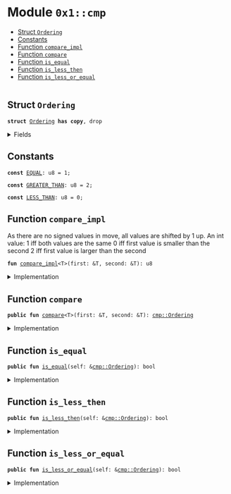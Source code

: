 
<a id="0x1_cmp"></a>

# Module `0x1::cmp`



-  [Struct `Ordering`](#0x1_cmp_Ordering)
-  [Constants](#@Constants_0)
-  [Function `compare_impl`](#0x1_cmp_compare_impl)
-  [Function `compare`](#0x1_cmp_compare)
-  [Function `is_equal`](#0x1_cmp_is_equal)
-  [Function `is_less_then`](#0x1_cmp_is_less_then)
-  [Function `is_less_or_equal`](#0x1_cmp_is_less_or_equal)


<pre><code></code></pre>



<a id="0x1_cmp_Ordering"></a>

## Struct `Ordering`



<pre><code><b>struct</b> <a href="cmp.md#0x1_cmp_Ordering">Ordering</a> <b>has</b> <b>copy</b>, drop
</code></pre>



<details>
<summary>Fields</summary>


<dl>
<dt>
<code>value: u8</code>
</dt>
<dd>

</dd>
</dl>


</details>

<a id="@Constants_0"></a>

## Constants


<a id="0x1_cmp_EQUAL"></a>



<pre><code><b>const</b> <a href="cmp.md#0x1_cmp_EQUAL">EQUAL</a>: u8 = 1;
</code></pre>



<a id="0x1_cmp_GREATER_THAN"></a>



<pre><code><b>const</b> <a href="cmp.md#0x1_cmp_GREATER_THAN">GREATER_THAN</a>: u8 = 2;
</code></pre>



<a id="0x1_cmp_LESS_THAN"></a>



<pre><code><b>const</b> <a href="cmp.md#0x1_cmp_LESS_THAN">LESS_THAN</a>: u8 = 0;
</code></pre>



<a id="0x1_cmp_compare_impl"></a>

## Function `compare_impl`

As there are no signed values in move, all values are shifted by 1 up.
An int value:
1   iff both values are the same
0   iff first value is smaller than the second
2   iff first value is larger than the second


<pre><code><b>fun</b> <a href="cmp.md#0x1_cmp_compare_impl">compare_impl</a>&lt;T&gt;(first: &T, second: &T): u8
</code></pre>



<details>
<summary>Implementation</summary>


<pre><code><b>native</b> <b>fun</b> <a href="cmp.md#0x1_cmp_compare_impl">compare_impl</a>&lt;T&gt;(first: &T, second: &T): u8;
</code></pre>



</details>

<a id="0x1_cmp_compare"></a>

## Function `compare`



<pre><code><b>public</b> <b>fun</b> <a href="cmp.md#0x1_cmp_compare">compare</a>&lt;T&gt;(first: &T, second: &T): <a href="cmp.md#0x1_cmp_Ordering">cmp::Ordering</a>
</code></pre>



<details>
<summary>Implementation</summary>


<pre><code><b>public</b> <b>fun</b> <a href="cmp.md#0x1_cmp_compare">compare</a>&lt;T&gt;(first: &T, second: &T): <a href="cmp.md#0x1_cmp_Ordering">Ordering</a> {
    <a href="cmp.md#0x1_cmp_Ordering">Ordering</a> {
        value: <a href="cmp.md#0x1_cmp_compare_impl">compare_impl</a>(first, second),
    }
}
</code></pre>



</details>

<a id="0x1_cmp_is_equal"></a>

## Function `is_equal`



<pre><code><b>public</b> <b>fun</b> <a href="cmp.md#0x1_cmp_is_equal">is_equal</a>(self: &<a href="cmp.md#0x1_cmp_Ordering">cmp::Ordering</a>): bool
</code></pre>



<details>
<summary>Implementation</summary>


<pre><code><b>public</b> <b>fun</b> <a href="cmp.md#0x1_cmp_is_equal">is_equal</a>(self: &<a href="cmp.md#0x1_cmp_Ordering">Ordering</a>): bool {
    self.value == <a href="cmp.md#0x1_cmp_EQUAL">EQUAL</a>
}
</code></pre>



</details>

<a id="0x1_cmp_is_less_then"></a>

## Function `is_less_then`



<pre><code><b>public</b> <b>fun</b> <a href="cmp.md#0x1_cmp_is_less_then">is_less_then</a>(self: &<a href="cmp.md#0x1_cmp_Ordering">cmp::Ordering</a>): bool
</code></pre>



<details>
<summary>Implementation</summary>


<pre><code><b>public</b> <b>fun</b> <a href="cmp.md#0x1_cmp_is_less_then">is_less_then</a>(self: &<a href="cmp.md#0x1_cmp_Ordering">Ordering</a>): bool {
    self.value == <a href="cmp.md#0x1_cmp_LESS_THAN">LESS_THAN</a>
}
</code></pre>



</details>

<a id="0x1_cmp_is_less_or_equal"></a>

## Function `is_less_or_equal`



<pre><code><b>public</b> <b>fun</b> <a href="cmp.md#0x1_cmp_is_less_or_equal">is_less_or_equal</a>(self: &<a href="cmp.md#0x1_cmp_Ordering">cmp::Ordering</a>): bool
</code></pre>



<details>
<summary>Implementation</summary>


<pre><code><b>public</b> <b>fun</b> <a href="cmp.md#0x1_cmp_is_less_or_equal">is_less_or_equal</a>(self: &<a href="cmp.md#0x1_cmp_Ordering">Ordering</a>): bool {
    self.value != <a href="cmp.md#0x1_cmp_GREATER_THAN">GREATER_THAN</a>
}
</code></pre>



</details>


[move-book]: https://aptos.dev/move/book/SUMMARY
